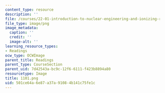 ```yaml
---
content_type: resource
description: ''
file: /courses/22-01-introduction-to-nuclear-engineering-and-ionizing-radiation-fall-2016/501ce64a6e87a37a91084b141c75fe1c_1101.png
file_type: image/png
image_metadata:
  caption: ''
  credit: ''
  image-alt: ''
learning_resource_types:
- Readings
ocw_type: OCWImage
parent_title: Readings
parent_type: CourseSection
parent_uid: 7d42543a-bc9c-12f6-6111-f423b8894a80
resourcetype: Image
title: 1101.png
uid: 501ce64a-6e87-a37a-9108-4b141c75fe1c
---
```

